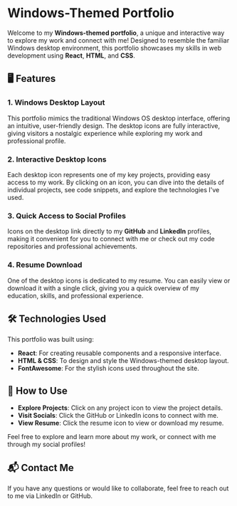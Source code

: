 # Windows-Themed Portfolio

Welcome to my **Windows-themed portfolio**, a unique and interactive way to explore my work and connect with me! Designed to resemble the familiar Windows desktop environment, this portfolio showcases my skills in web development using **React**, **HTML**, and **CSS**.

## 🖥️ Features

### 1. **Windows Desktop Layout**
This portfolio mimics the traditional Windows OS desktop interface, offering an intuitive, user-friendly design. The desktop icons are fully interactive, giving visitors a nostalgic experience while exploring my work and professional profile.

### 2. **Interactive Desktop Icons**
Each desktop icon represents one of my key projects, providing easy access to my work. By clicking on an icon, you can dive into the details of individual projects, see code snippets, and explore the technologies I've used.

### 3. **Quick Access to Social Profiles**
Icons on the desktop link directly to my **GitHub** and **LinkedIn** profiles, making it convenient for you to connect with me or check out my code repositories and professional achievements.

### 4. **Resume Download**
One of the desktop icons is dedicated to my resume. You can easily view or download it with a single click, giving you a quick overview of my education, skills, and professional experience.

## 🛠️ Technologies Used
This portfolio was built using:
- **React**: For creating reusable components and a responsive interface.
- **HTML & CSS**: To design and style the Windows-themed desktop layout.
- **FontAwesome**: For the stylish icons used throughout the site.

## 🚀 How to Use
- **Explore Projects**: Click on any project icon to view the project details.
- **Visit Socials**: Click the GitHub or LinkedIn icons to connect with me.
- **View Resume**: Click the resume icon to view or download my resume.

Feel free to explore and learn more about my work, or connect with me through my social profiles!

## 📬 Contact Me
If you have any questions or would like to collaborate, feel free to reach out to me via LinkedIn or GitHub.
